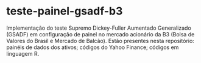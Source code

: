 # teste-painel-gsadf-b3
Implementação do teste Supremo Dickey-Fuller Aumentado Generalizado (GSADF) em configuração de painel no mercado acionário da B3 (Bolsa de Valores do Brasil e Mercado de Balcão). Estão presentes nesta repositório: painéis de dados dos ativos; códigos do Yahoo Finance; códigos em linguagem R.
